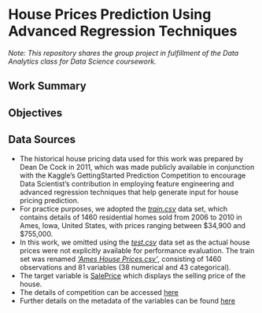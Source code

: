 # House Prices Prediction Using Advanced Regression Techniques
*Note: This repository shares the group project in fulfillment of the Data Analytics class for Data Science coursework.*

## Work Summary

## Objectives

## Data Sources
- The historical house pricing data used for this work was prepared by Dean De Cock in 2011, which was made publicly available in conjunction with the Kaggle’s GettingStarted Prediction Competition to encourage Data Scientist’s contribution in employing feature engineering and advanced regression techniques that help generate input for house pricing prediction. 
- For practice purposes, we adopted the *<ins>train.csv</ins>* data set, which contains details of 1460 residential homes sold from 2006 to 2010 in Ames, Iowa, United States, with prices ranging between $34,900 and $755,000. 
- In this work, we omitted using the *<ins>test.csv</ins>* data set as the actual house prices were not explicitly available for performance evaluation. The train set was renamed *<ins>‘Ames House Prices.csv’</ins>*, consisting of 1460 observations and 81 variables (38 numerical and 43 categorical). 
- The target variable is <ins>SalePrice</ins> which displays the selling price of the house. 
- The details of competition can be accessed [here](https://www.kaggle.com/competitions/house-prices-advanced-regression-techniques/overview)
- Further details on the metadata of the variables can be found [here](https://github.com/HwaiTengTeoh/House-Prices-Prediction/blob/main/data/data_description.txt)


